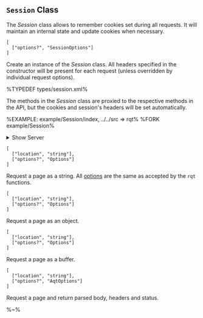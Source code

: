 ## `Session` Class

The _Session_ class allows to remember cookies set during all requests. It will maintain an internal state and update cookies when necessary.

```#### constructor => Session
[
  ["options?", "SessionOptions"]
]
```

Create an instance of the _Session_ class. All headers specified in the constructor will be present for each request (unless overridden by individual request options).

%TYPEDEF types/session.xml%

The methods in the _Session_ class are proxied to the respective methods in the API, but the cookies and session's headers will be set automatically.

%EXAMPLE: example/Session/index, ../../src => rqt%
%FORK example/Session%

<details>
<summary>Show Server</summary>

%EXAMPLE: example/Session/server%
</details>

```#### async rqt => String
[
  ["location", "string"],
  ["options?", "Options"]
]
```

Request a page as a string. All [options](#options-type) are the same as accepted by the `rqt` functions.

```#### async jqt => String
[
  ["location", "string"],
  ["options?", "Options"]
]
```

Request a page as an object.

```#### async bqt => String
[
  ["location", "string"],
  ["options?", "Options"]
]
```

Request a page as a buffer.

```#### async aqt => AqtReturn
[
  ["location", "string"],
  ["options?", "AqtOptions"]
]
```

Request a page and return parsed body, headers and status.

%~%